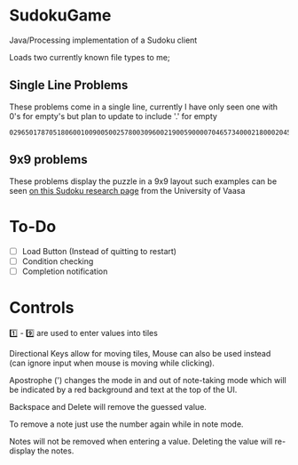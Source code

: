 # SudokuGame
Java/Processing implementation of a Sudoku client

Loads two currently known file types to me;

## Single Line Problems
These problems come in a single line, currently I have only seen one with 0's for empty's but plan to update to include '.' for empty
```
029650178705180600100900500257800309600219005900007046573400021800020453010395000
```

## 9x9 problems
These problems display the puzzle in a 9x9 layout such examples can be seen [on this Sudoku research page](http://lipas.uwasa.fi/~timan/sudoku/) from the University of Vaasa

# To-Do
- [ ] Load Button (Instead of quitting to restart)
- [ ] Condition checking
- [ ] Completion notification

# Controls
:one: - :nine: are used to enter values into tiles

Directional Keys allow for moving tiles, Mouse can also be used instead (can ignore input when mouse is moving while clicking).

Apostrophe (') changes the mode in and out of note-taking mode which will be indicated by a red background and text at the top of the UI.


Backspace and Delete will remove the guessed value.

To remove a note just use the number again while in note mode.

Notes will not be removed when entering a value. Deleting the value will re-display the notes.
